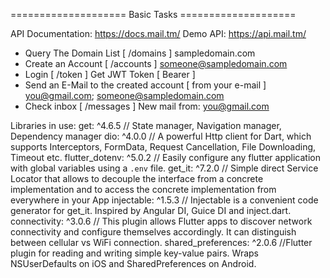 ==================== Basic Tasks ====================

API Documentation: https://docs.mail.tm/
Demo API: https://api.mail.tm/
* Query The Domain List [ /domains ]
  sampledomain.com
* Create an Account [ /accounts ]
  someone@sampledomain.com
* Login [ /token ]
  Get JWT Token [ Bearer ]
* Send an E-Mail to the created account [ from your e-mail ]
  you@gmail.com; someone@sampledomain.com
* Check inbox [ /messages ]
  New mail from: you@gmail.com

Libraries in use:
get: ^4.6.5    // State manager, Navigation manager, Dependency manager 
dio: ^4.0.0    // A powerful Http client for Dart, which supports Interceptors, FormData, Request Cancellation, File Downloading, Timeout etc.
flutter_dotenv: ^5.0.2   // Easily configure any flutter application with global variables using a `.env` file.
get_it: ^7.2.0  // Simple direct Service Locator that allows to decouple the interface from a concrete implementation and to access the concrete implementation from everywhere in your App
injectable: ^1.5.3     // Injectable is a convenient code generator for get_it. Inspired by Angular DI, Guice DI and inject.dart.
connectivity: ^3.0.6    // This plugin allows Flutter apps to discover network connectivity and configure themselves accordingly. It can distinguish between cellular vs WiFi connection.
shared_preferences: ^2.0.6   //Flutter plugin for reading and writing simple key-value pairs. Wraps NSUserDefaults on iOS and SharedPreferences on Android.


